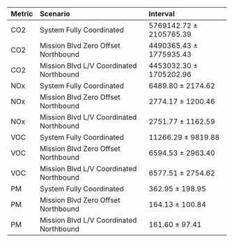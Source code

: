 | Metric   | Scenario                                | Interval                |
|:---------|:----------------------------------------|:------------------------|
| CO2      | System Fully Coordinated                | 5769142.72 ± 2105765.39 |
| CO2      | Mission Blvd Zero Offset Northbound     | 4490365.43 ± 1775935.43 |
| CO2      | Mission Blvd L/V Coordinated Northbound | 4453032.30 ± 1705202.96 |
| NOx      | System Fully Coordinated                | 6489.80 ± 2174.62       |
| NOx      | Mission Blvd Zero Offset Northbound     | 2774.17 ± 1200.46       |
| NOx      | Mission Blvd L/V Coordinated Northbound | 2751.77 ± 1162.59       |
| VOC      | System Fully Coordinated                | 11266.29 ± 9819.88      |
| VOC      | Mission Blvd Zero Offset Northbound     | 6594.53 ± 2963.40       |
| VOC      | Mission Blvd L/V Coordinated Northbound | 6577.51 ± 2754.62       |
| PM       | System Fully Coordinated                | 362.95 ± 198.95         |
| PM       | Mission Blvd Zero Offset Northbound     | 164.13 ± 100.84         |
| PM       | Mission Blvd L/V Coordinated Northbound | 161.60 ± 97.41          |